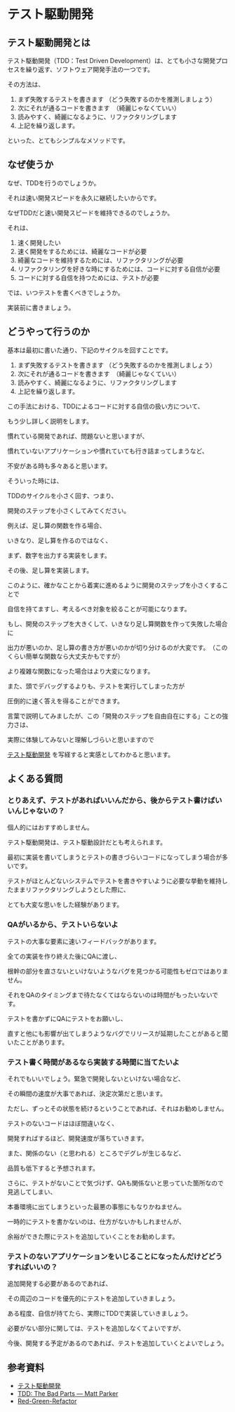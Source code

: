 # テスト駆動開発

## テスト駆動開発とは

テスト駆動開発（TDD：Test Driven Development）は、とても小さな開発プロセスを繰り返す、ソフトウェア開発手法の一つです。

その方法は、

1. まず失敗するテストを書きます （どう失敗するのかを推測しましょう）
2. 次にそれが通るコードを書きます　（綺麗じゃなくていい）
3. 読みやすく、綺麗になるように、リファクタリングします
4. 上記を繰り返します。

といった、とてもシンプルなメソッドです。

## なぜ使うか

なぜ、TDDを行うのでしょうか。

それは速い開発スピードを永久に継続したいからです。

なぜTDDだと速い開発スピードを維持できるのでしょうか。

それは、

1. 速く開発したい
2. 速く開発をするためには、綺麗なコードが必要
3. 綺麗なコードを維持するためには、リファクタリングが必要
4. リファクタリングを好きな時にするためには、コードに対する自信が必要
5. コードに対する自信を持つためには、テストが必要

では、いつテストを書くべきでしょうか。

実装前に書きましょう。

## どうやって行うのか

基本は最初に書いた通り、下記のサイクルを回すことです。

1. まず失敗するテストを書きます （どう失敗するのかを推測しましょう）
2. 次にそれが通るコードを書きます　（綺麗じゃなくていい）
3. 読みやすく、綺麗になるように、リファクタリングします
4. 上記を繰り返します。

この手法における、TDDによるコードに対する自信の扱い方について、

もう少し詳しく説明をします。

慣れている開発であれば、問題ないと思いますが、

慣れていないアプリケーションや慣れていても行き詰まってしまうなど、

不安がある時も多々あると思います。

そういった時には、

TDDのサイクルを小さく回す、つまり、

開発のステップを小さくしてみてください。

例えば、足し算の関数を作る場合、

いきなり、足し算を作るのではなく、

まず、数字を出力する実装をします。

その後、足し算を実装します。

このように、確かなことから着実に進めるように開発のステップを小さくすることで

自信を持てますし、考えるべき対象を絞ることが可能になります。

もし、開発のステップを大きくして、いきなり足し算関数を作って失敗した場合に

出力が悪いのか、足し算の書き方が悪いのかが切り分けるのが大変です。　（このくらい簡単な関数なら大丈夫かもですが）

より複雑な関数になった場合はより大変になります。

また、頭でデバッグするよりも、テストを実行してしまった方が

圧倒的に速く答えを得ることができます。

言葉で説明してみましたが、この「開発のステップを自由自在にする」ことの強力さは、

実際に体験してみないと理解しづらいと思いますので

[テスト駆動開発](https://www.amazon.co.jp/dp/B077D2L69C/ref=dp-kindle-redirect?_encoding=UTF8&btkr=1)
を写経すると実感としてわかると思います。

## よくある質問

### とりあえず、テストがあればいいんだから、後からテスト書けばいいんじゃないの？

個人的にはおすすめしません。

テスト駆動開発は、テスト駆動設計だとも考えられます。

最初に実装を書いてしまうとテストの書きづらいコードになってしまう場合が多いです。

テストがほとんどないシステムでテストを書きやすいように必要な挙動を維持したままリファクタリングしようとした際に、

とても大変な思いをした経験があります。

### QAがいるから、テストいらないよ

テストの大事な要素に速いフィードバックがあります。

全ての実装を作り終えた後にQAに渡し、

根幹の部分を直さないといけないようなバグを見つかる可能性もゼロではありません。

それをQAのタイミングまで待たなくてはならないのは時間がもったいないです。

テストを書かずにQAにテストをお願いし、

直すと他にも影響が出てしまうようなバグでリリースが延期したことがあると聞いたことがあります。

### テスト書く時間があるなら実装する時間に当てたいよ

それでもいいでしょう。緊急で開発しないといけない場合など、

その瞬間の速度が大事であれば、決定次第だと思います。

ただし、ずっとその状態を続けるということであれば、それはお勧めしません。

テストのないコードはほぼ間違いなく、

開発すればするほど、開発速度が落ちていきます。

また、関係のない（と思われる）ところでデグレが生じるなど、

品質も低下すると予想されます。

さらに、テストがないことで気づけず、QAも関係ないと思っていた箇所なので見逃してしまい、

本番環境に出てしまうといった最悪の事態にもなりかねません。

一時的にテストを書かないのは、仕方がないかもしれませんが、

余裕ができた際にテストを追加していくことをお勧めします。

### テストのないアプリケーションをいじることになったんだけどどうすればいいの？

追加開発する必要があるのであれば、

その周辺のコードを優先的にテストを追加していきましょう。

ある程度、自信が持てたら、実際にTDDで実装していきましょう。

必要がない部分に関しては、テストを追加しなくてよいですが、

今後、開発する予定があるのであれば、テストを追加していくとよいでしょう。

## 参考資料

* [テスト駆動開発](https://www.amazon.co.jp/dp/B077D2L69C/ref=dp-kindle-redirect?_encoding=UTF8&btkr=1)
* [TDD: The Bad Parts — Matt Parker](https://www.youtube.com/watch?v=xPL84vvLwXA)
* [Red-Green-Refactor](https://www.jamesshore.com/Blog/Red-Green-Refactor.html)

